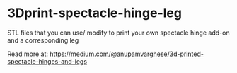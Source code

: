 # 3Dprint-spectacle-hinge-leg
STL files that you can use/ modify to print your own spectacle hinge add-on and a corresponding leg

Read more at:
https://medium.com/@anupamvarghese/3d-printed-spectacle-hinges-and-legs
